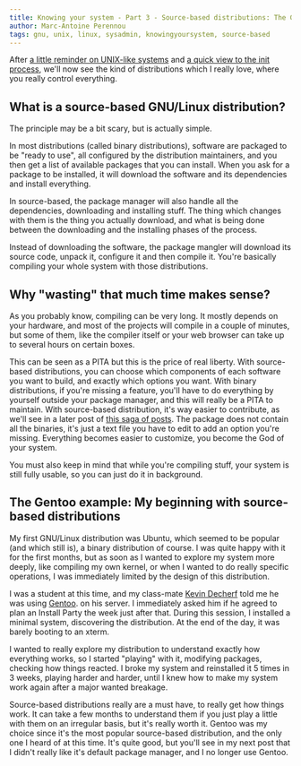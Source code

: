 ```yaml
---
title: Knowing your system - Part 3 - Source-based distributions: The Gentoo example
author: Marc-Antoine Perennou
tags: gnu, unix, linux, sysadmin, knowingyoursystem, source-based
---
```


After [a little reminder on UNIX-like systems](http://www.imagination-land.org/posts/2012-11-22-knowing-your-system-part-basics-on-unixlike-systems.html)
and [a quick view to the init process](http://www.imagination-land.org/posts/2012-11-29-knowing-your-system-part-the-init-process.html),
we'll now see the kind of distributions which I really love, where you really control everything.

## What is a source-based GNU/Linux distribution?

The principle may be a bit scary, but is actually simple.

In most distributions (called binary distributions), software are packaged to be "ready to use",
all configured by the distribution maintainers, and you then get a list of available packages that you can install.
When you ask for a package to be installed, it will download the software and its dependencies and install everything.

In source-based, the package manager will also handle all the dependencies, downloading and installing stuff. The thing
which changes with them is the thing you actually download, and what is being done between the downloading and the
installing phases of the process.

Instead of downloading the software, the package mangler will download its source code, unpack it, configure it and then
compile it. You're basically compiling your whole system with those distributions.

## Why "wasting" that much time makes sense?

As you probably know, compiling can be very long. It mostly depends on your hardware, and most of the projects will
compile in a couple of minutes, but some of them, like the compiler itself or your web browser can take up to several
hours on certain boxes.

This can be seen as a PITA but this is the price of real liberty. With source-based distributions, you can choose which
components of each software you want to build, and exactly which options you want. With binary distributions, if you're
missing a feature, you'll have to do everything by yourself outside your package manager, and this will really be a PITA
to maintain. With source-based distribution, it's way easier to contribute, as we'll see in a later post of [this saga
of posts](http://www.imagination-land.org/tags/knowingyoursystem.html). The package does not contain all the binaries,
it's just a text file you have to edit to add an option you're missing. Everything becomes easier to customize, you
become the God of your system.

You must also keep in mind that while you're compiling stuff, your system is still fully usable, so you can just do it
in background.

## The Gentoo example: My beginning with source-based distributions

My first GNU/Linux distribution was Ubuntu, which seemed to be popular (and which still is), a binary distribution of
course. I was quite happy with it for the first months, but as soon as I wanted to explore my system more deeply, like
compiling my own kernel, or when I wanted to do really specific operations, I was immediately limited by the design of
this distribution.

I was a student at this time, and my class-mate [Kevin Decherf](http://blog.kdecherf.com/) told me he was using
[Gentoo](http://www.gentoo.org/). on his server. I immediately asked him if he agreed to plan an Install Party the week just after that.
During this session, I installed a minimal system, discovering the distribution. At the end of the day, it was barely booting to an xterm.

I wanted to really explore my distribution to understand exactly how everything works, so I started "playing" with it,
modifying packages, checking how things reacted. I broke my system and reinstalled it 5 times in 3 weeks, playing harder
and harder, until I knew how to make my system work again after a major wanted breakage.

Source-based distributions really are a must have, to really get how things work. It can take a few months to understand
them if you just play a little with them on an irregular basis, but it's really worth it. Gentoo was my choice since
it's the most popular source-based distribution, and the only one I heard of at this time. It's quite good, but you'll
see in my next post that I didn't really like it's default package manager, and I no longer use Gentoo.
